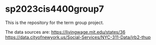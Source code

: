 # sp2023cis4400group7

This is the repository for the term group project.

The data sources are: 
https://livingwage.mit.edu/states/36
https://data.cityofnewyork.us/Social-Services/NYC-311-Data/jrb2-thup
